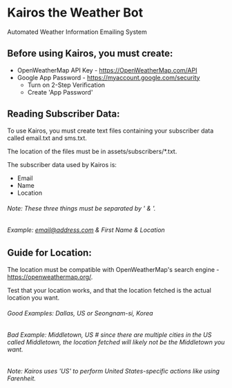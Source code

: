 # Kairos the Weather Bot
Automated Weather Information Emailing System

## Before using Kairos, you must create:
- OpenWeatherMap API Key - https://OpenWeatherMap.com/API 
- Google App Password - https://myaccount.google.com/security
    - Turn on 2-Step Verification
    - Create 'App Password'

## Reading Subscriber Data:
To use Kairos, you must create text files containing your subscriber data called email.txt and sms.txt.

The location of the files must be in assets/subscribers/*.txt.

The subscriber data used by Kairos is:
- Email
- Name
- Location

###### Note: These three things must be separated by ' & '.
###### Example: email@address.com & First Name & Location

## Guide for Location:
The location must be compatible with OpenWeatherMap's search engine - https://openweathermap.org/.

Test that your location works, and that the location fetched is the actual location you want.

###### Good Examples: Dallas, US or Seongnam-si, Korea
###### Bad Example: Middletown, US # since there are multiple cities in the US called Middletown, the location fetched will likely not be the Middletown you want.

###### Note: Kairos uses 'US' to perform United States-specific actions like using Farenheit.
